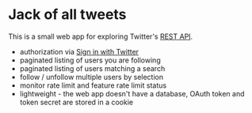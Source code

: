 Jack of all tweets
==================

This is a small web app for exploring Twitter's [REST API](https://dev.twitter.com/docs/api).

* authorization via [Sign in with Twitter](https://dev.twitter.com/docs/auth/sign-twitter)
* paginated listing of users you are following
* paginated listing of users matching a search
* follow / unfollow multiple users by selection
* monitor rate limit and feature rate limit status
* lightweight - the web app doesn't have a database, OAuth token and token secret are stored in a cookie
